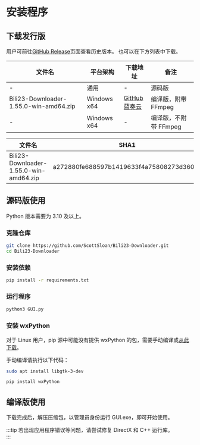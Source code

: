 # 安装程序
## 下载发行版
用户可前往[GitHub Release](https://github.com/ScottSloan/Bili23-Downloader/releases/)页面查看历史版本。
也可以在下方列表中下载。

| 文件名 | 平台架构 | 下载地址 | 备注 |
| -- | -- | -- | -- |
| - | 通用 | - | 源码版 |
| Bili23-Downloader-1.55.0-win-amd64.zip | Windows x64 | <a href="https://github.com/ScottSloan/Bili23-Downloader/releases/tag/v1.55.0" target="_blank" rel="noreferer">GitHub</a> <br> <a href="https://wwx.lanzout.com/iJNAV2m5jdna" target="_blank" rel="noreferer">蓝奏云</a> | 编译版，附带 FFmpeg |
| - | Windows x64 | - | 编译版，不附带 FFmpeg |

| 文件名 | SHA1 |
| -- | -- |
| Bili23-Downloader-1.55.0-win-amd64.zip | a272880fe688597b1419633f4a75808273d360a2 |

## 源码版使用
Python 版本需要为 3.10 及以上。

### 克隆仓库
```bash
git clone https://github.com/ScottSloan/Bili23-Downloader.git
cd Bili23-Downloader
```

### 安装依赖
```bash
pip install -r requirements.txt
```

### 运行程序
```bash
python3 GUI.py
```

### 安装 wxPython
对于 Linux 用户，pip 源中可能没有提供 wxPython 的包，需要手动编译或[从此下载](https://extras.wxpython.org/wxPython4/extras/linux/gtk3/ubuntu-22.04/)。  

手动编译请执行以下代码：

```bash
sudo apt install libgtk-3-dev

pip install wxPython
```

## 编译版使用
下载完成后，解压压缩包，以管理员身份运行 GUI.exe，即可开始使用。 

:::tip
若出现应用程序错误等问题，请尝试修复 DirectX 和 C++ 运行库。  
:::